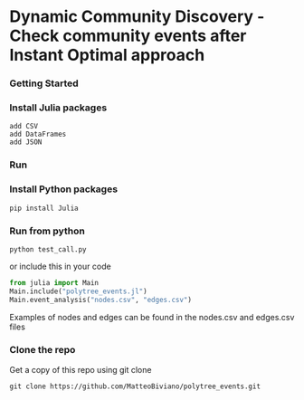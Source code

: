 # Dynamic Community Discovery - Check community events after Instant Optimal approach
### Getting Started

### Install Julia packages
```
add CSV
add DataFrames
add JSON
```
### Run
### Install Python packages
```
pip install Julia
```

### Run from python
```
python test_call.py
```
or include this in your code
```python
from julia import Main
Main.include("polytree_events.jl")
Main.event_analysis("nodes.csv", "edges.csv")
```
Examples of nodes and edges can be found in the nodes.csv and edges.csv files

### Clone the repo
Get a copy of this repo using git clone
```
git clone https://github.com/MatteoBiviano/polytree_events.git
```
